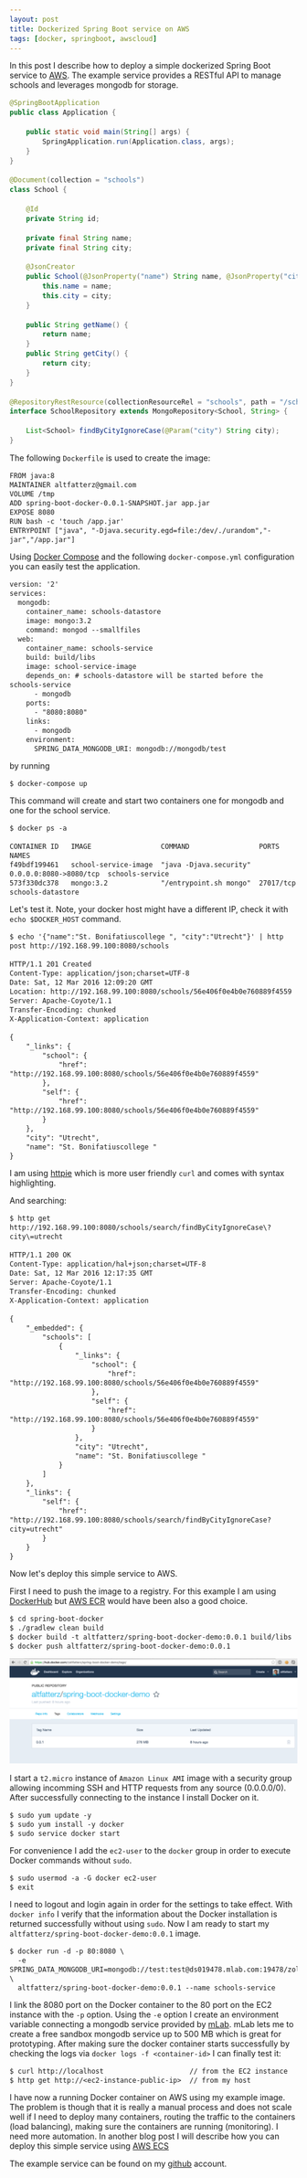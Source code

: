```yaml
---
layout: post
title: Dockerized Spring Boot service on AWS
tags: [docker, springboot, awscloud]
---
```


In this post I describe how to deploy a simple dockerized Spring Boot service to [AWS](https://aws.amazon.com). The example service provides a RESTful API to manage schools and leverages mongodb for storage. 

```java
@SpringBootApplication
public class Application {

	public static void main(String[] args) {
		SpringApplication.run(Application.class, args);
	}
}

@Document(collection = "schools")
class School {

	@Id
	private String id;

	private final String name;
	private final String city;

	@JsonCreator
	public School(@JsonProperty("name") String name, @JsonProperty("city") String city) {
		this.name = name;
		this.city = city;
	}

	public String getName() {
		return name;
	}
	public String getCity() {
		return city;
	}
}

@RepositoryRestResource(collectionResourceRel = "schools", path = "/schools")
interface SchoolRepository extends MongoRepository<School, String> {

	List<School> findByCityIgnoreCase(@Param("city") String city);
}
```

The following `Dockerfile` is used to create the image:  

```
FROM java:8
MAINTAINER altfatterz@gmail.com
VOLUME /tmp
ADD spring-boot-docker-0.0.1-SNAPSHOT.jar app.jar
EXPOSE 8080
RUN bash -c 'touch /app.jar'
ENTRYPOINT ["java", "-Djava.security.egd=file:/dev/./urandom","-jar","/app.jar"]

```

Using [Docker Compose](https://docs.docker.com/compose/#installation-and-set-up) and the following `docker-compose.yml` configuration you can easily test the application.  

```
version: '2'
services:
  mongodb:
    container_name: schools-datastore
    image: mongo:3.2
    command: mongod --smallfiles
  web:
    container_name: schools-service
    build: build/libs
    image: school-service-image
    depends_on: # schools-datastore will be started before the schools-service
      - mongodb
    ports:
      - "8080:8080"
    links:
      - mongodb
    environment:
      SPRING_DATA_MONGODB_URI: mongodb://mongodb/test
```

by running 

```
$ docker-compose up
```

This command will create and start two containers one for mongodb and one for the school service. 

```
$ docker ps -a

CONTAINER ID   IMAGE                 COMMAND                 PORTS                   NAMES
f49bdf199461   school-service-image  "java -Djava.security"  0.0.0.0:8080->8080/tcp  schools-service
573f330dc378   mongo:3.2             "/entrypoint.sh mongo"  27017/tcp               schools-datastore
```

Let's test it. Note, your docker host might have a different IP, check it with `echo $DOCKER_HOST` command.  

```
$ echo '{"name":"St. Bonifatiuscollege ", "city":"Utrecht"}' | http post http://192.168.99.100:8080/schools

HTTP/1.1 201 Created
Content-Type: application/json;charset=UTF-8
Date: Sat, 12 Mar 2016 12:09:20 GMT
Location: http://192.168.99.100:8080/schools/56e406f0e4b0e760889f4559
Server: Apache-Coyote/1.1
Transfer-Encoding: chunked
X-Application-Context: application

{
    "_links": {
        "school": {
            "href": "http://192.168.99.100:8080/schools/56e406f0e4b0e760889f4559"
        },
        "self": {
            "href": "http://192.168.99.100:8080/schools/56e406f0e4b0e760889f4559"
        }
    },
    "city": "Utrecht",
    "name": "St. Bonifatiuscollege "
}
```

I am using [httpie](https://github.com/jkbrzt/httpie) which is more user friendly `curl` and comes with syntax highlighting. 

And searching:

```
$ http get http://192.168.99.100:8080/schools/search/findByCityIgnoreCase\?city\=utrecht

HTTP/1.1 200 OK
Content-Type: application/hal+json;charset=UTF-8
Date: Sat, 12 Mar 2016 12:17:35 GMT
Server: Apache-Coyote/1.1
Transfer-Encoding: chunked
X-Application-Context: application

{
    "_embedded": {
        "schools": [
            {
                "_links": {
                    "school": {
                        "href": "http://192.168.99.100:8080/schools/56e406f0e4b0e760889f4559"
                    },
                    "self": {
                        "href": "http://192.168.99.100:8080/schools/56e406f0e4b0e760889f4559"
                    }
                },
                "city": "Utrecht",
                "name": "St. Bonifatiuscollege "
            }
        ]
    },
    "_links": {
        "self": {
            "href": "http://192.168.99.100:8080/schools/search/findByCityIgnoreCase?city=utrecht"
        }
    }
}
```

Now let's deploy this simple service to AWS.

First I need to push the image to a registry. For this example I am using [DockerHub](https://hub.docker.com/) but [AWS ECR](https://aws.amazon.com/ecr/) would have been also a good choice.

```
$ cd spring-boot-docker
$ ./gradlew clean build
$ docker build -t altfatterz/spring-boot-docker-demo:0.0.1 build/libs
$ docker push altfatterz/spring-boot-docker-demo:0.0.1
```
![DockerHub](/images/dockerhub.png)

I start a `t2.micro` instance of `Amazon Linux AMI` image with a security group allowing incomming SSH and HTTP requests from any source (0.0.0.0/0).
After successfully connecting to the instance I install Docker on it.
 
```
$ sudo yum update -y
$ sudo yum install -y docker
$ sudo service docker start
```

For convenience I add the `ec2-user` to the `docker` group in order to execute Docker commands without `sudo`.

```
$ sudo usermod -a -G docker ec2-user
$ exit
```

I need to logout and login again in order for the settings to take effect. With `docker info` I verify that the information about the Docker installation is returned successfully without using `sudo`.
Now I am ready to start my `altfatterz/spring-boot-docker-demo:0.0.1` image.

```
$ docker run -d -p 80:8080 \
  -e SPRING_DATA_MONGODB_URI=mongodb://test:test@ds019478.mlab.com:19478/zoltan \ 
  altfatterz/spring-boot-docker-demo:0.0.1 --name schools-service
```

I link the 8080 port on the Docker container to the 80 port on the EC2 instance with the `-p` option.
Using the `-e` option I create an environment variable connecting a mongodb service provided by [mLab](https://mlab.com/). mLab lets me to create a free sandbox mongodb service up to 500 MB which is great for prototyping. 
After making sure the docker container starts successfully by checking the logs via `docker logs -f <container-id>` I can finally test it:

```
$ curl http://localhost                     // from the EC2 instance
$ http get http://<ec2-instance-public-ip>  // from my host
```

I have now a running Docker container on AWS using my example image. The problem is though that it is really a manual process and does not scale well if I need to deploy many containers, routing the traffic to the containers (load balancing), making sure the containers are running (monitoring).
I need more automation. In another blog post I will describe how you can deploy this simple service using [AWS ECS](http://aws.amazon.com/ecs/)

The example service can be found on my [github](https://github.com/altfatterz/spring-boot-docker) account.




